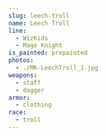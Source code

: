 ```yaml
---
slug: leech-troll
name: Leech Troll
line:
  - WizKids
  - Mage Knight
is_painted: prepainted
photos:
  - ./MK-LeechTroll_1.jpg
weapons:
  - staff
  - dagger
armor:
  - clothing
race:
  - troll
---
```

